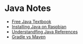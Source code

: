 # Java Notes

* [Free Java Textbook](http://greenteapress.com/wp/think-java/)
* [Installing Java on Raspbian](http://tecadmin.net/install-java-8-on-debian/#)
* [Understandfing Java References](https://medium.com/google-developer-experts/finally-understanding-how-references-work-in-android-and-java-26a0d9c92f83)
* [Gradle vs Maven](https://dzone.com/articles/gradle-vs-maven)